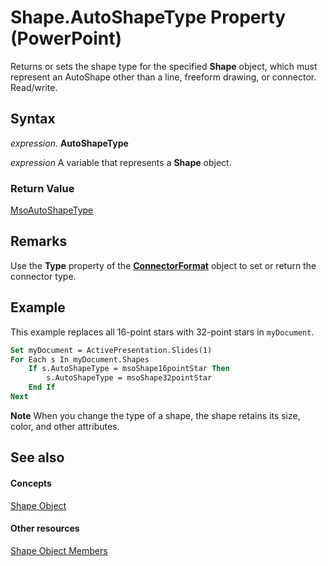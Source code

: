 
# Shape.AutoShapeType Property (PowerPoint)

Returns or sets the shape type for the specified  **Shape** object, which must represent an AutoShape other than a line, freeform drawing, or connector. Read/write.


## Syntax

 _expression_. **AutoShapeType**

 _expression_ A variable that represents a **Shape** object.


### Return Value

[MsoAutoShapeType](http://msdn.microsoft.com/library/7e6fe414-2b25-56d7-a678-b6e718329118%28Office.15%29.aspx)


## Remarks

Use the  **Type** property of the **[ConnectorFormat](54504fab-8279-1012-db7f-3f19a4840637.md)** object to set or return the connector type.


## Example

This example replaces all 16-point stars with 32-point stars in  `myDocument`.


```vb
Set myDocument = ActivePresentation.Slides(1) 
For Each s In myDocument.Shapes 
    If s.AutoShapeType = msoShape16pointStar Then 
        s.AutoShapeType = msoShape32pointStar 
    End If 
Next
```


 **Note**  When you change the type of a shape, the shape retains its size, color, and other attributes.


## See also


#### Concepts


[Shape Object](1da93849-99e0-827e-ced3-c6cf7f8569f3.md)
#### Other resources


[Shape Object Members](e371c375-c16a-33ef-32b7-6dcb99d3d128.md)
